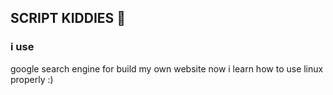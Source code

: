 ## SCRIPT KIDDIES 🤙
  <h3>i use</h3>
google search engine for build my own website
 now i learn how to use linux properly :)

